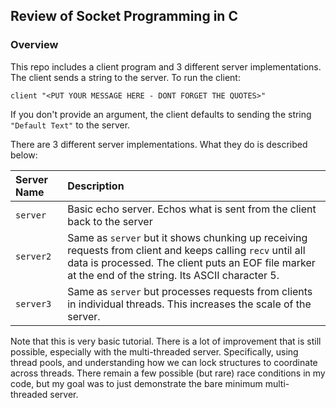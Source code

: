 ## Review of Socket Programming in C

### Overview

This repo includes a client program and 3 different server implementations.  The client sends a string to the server.  To run the client:

```
client "<PUT YOUR MESSAGE HERE - DONT FORGET THE QUOTES>"
```

If you don't provide an argument, the client defaults to sending the string `"Default Text"` to the server.

There are 3 different server implementations.  What they do is described below:

| Server Name | Description |
| :---        | :---        |
| `server`    | Basic echo server.  Echos what is sent from the client back to the server|
| `server2`   | Same as `server` but it shows chunking up receiving requests from client and keeps calling `recv` until all data is processed.  The client puts an EOF file marker at the end of the string.  Its ASCII character 5.
| `server3`   | Same as `server` but processes requests from clients in individual threads.  This increases the scale of the server. |

Note that this is very basic tutorial.  There is a lot of improvement that is still possible, especially with the multi-threaded server.  Specifically, using thread pools, and understanding how we can lock structures to coordinate across threads.  There remain a few possible (but rare) race conditions in my code, but my goal was to just demonstrate the bare minimum multi-threaded server.